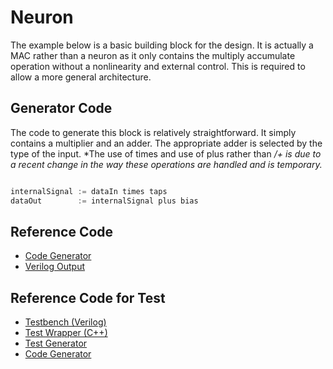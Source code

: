 # Neuron

The example below is a basic building block for the design. It is actually a MAC rather than a neuron as it only contains the multiply accumulate operation without a nonlinearity and external control. This is required to allow a more general architecture.

## Generator Code

The code to generate this block is relatively straightforward. It simply contains a multiplier and an adder. The
appropriate adder is selected by the type of the input. *The use of times and use of plus rather than */+ is due
to a recent change in the way these operations are handled and is temporary.*

```scala

internalSignal := dataIn times taps
dataOut        := internalSignal plus bias

```

## Reference Code

* [Code Generator](https://github.com/andywag/NeuralHDL/tree/master/src/main/scala/com/simplifide/generate/blocks/neural//Neuron.scala)
* [Verilog Output](https://github.com/andywag/NeuralHDL/blob/master/tests/neuron/design/neuron.v)


## Reference Code for Test
* [Testbench (Verilog)](https://github.com/andywag/NeuralHDL/tree/master/tests/neuron/test/testNeuron.v)
* [Test Wrapper (C++)](https://github.com/andywag/NeuralHDL/tree/master/tests/neuron//test/testNeuron.cpp)
* [Test Generator](https://github.com/andywag/NeuralHDL/tree/master/src/test/scala/com/simplifide/generate/neural//NeuronTest.scala)
* [Code Generator](https://github.com/andywag/NeuralHDL/tree/master/src/main/scala/com/simplifide/generate/blocks/neural//Neuron.scala)
